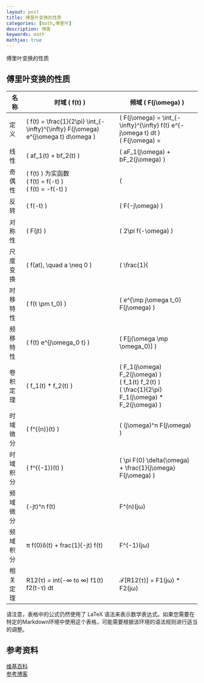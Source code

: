 ```yaml
---
layout: post
title: 傅里叶变换的性质
categories: [math,傅里叶]
description: 博客
keywords: math
mathjax: true
---
```

傅里叶变换的性质

## 傅里叶变换的性质


| 名称 | 时域 \( f(t) \) | 频域 \( F(j\omega) \) |
| --- | --- | --- |
| 定义 | \( f(t) = \frac{1}{2\pi} \int_{-\infty}^{\infty} F(j\omega) e^{j\omega t} d\omega \) | \( F(j\omega) = \int_{-\infty}^{\infty} f(t) e^{-j\omega t} dt \) <br> \( F(j\omega) = |F(j\omega)| e^{j\varphi(\omega)} = R(\omega) + jX(\omega) \) |
| 线性 | \( af_1(t) + bf_2(t) \) | \( aF_1(j\omega) + bF_2(j\omega) \) |
| 奇偶性 | \( f(t) \) 为实函数 <br> \( f(t) = f(-t) \) <br> \( f(t) = -f(-t) \) | \( |F(j\omega)| = |F(-j\omega)|, \quad \varphi(\omega) = -\varphi(-\omega) \) <br> \( R(\omega) = R(-\omega), \quad X(\omega) = -X(-\omega) \) <br> \( F(-j\omega) = F^*(j\omega) \) <br> \( F(j\omega) = R(\omega), \quad X(\omega) = 0 \) <br> \( F(j\omega) = jX(\omega), \quad R(\omega) = 0 \) |
| 反转 | \( f(-t) \) | \( F(-j\omega) \) |
| 对称性 | \( F(jt) \) | \( 2\pi f(-\omega) \) |
| 尺度变换 | \( f(at), \quad a \neq 0 \) | \( \frac{1}{|a|} F\left(j \frac{\omega}{a}\right) \) |
| 时移特性 | \( f(t \pm t_0) \) | \( e^{\mp j\omega t_0} F(j\omega) \) |
| 频移特性 | \( f(t) e^{j\omega_0 t} \) | \( F[j(\omega \mp \omega_0)] \) |
| 卷积定理 | \( f_1(t) * f_2(t) \) | \( F_1(j\omega) F_2(j\omega) \) <br> \( f_1(t) f_2(t) \) <br> \( \frac{1}{2\pi} F_1(j\omega) * F_2(j\omega) \) |
| 时域微分 | \( f^{(n)}(t) \) | \( (j\omega)^n F(j\omega) \) |
| 时域积分 | \( f^{(-1)}(t) \) | \( \pi F(0) \delta(\omega) + \frac{1}{j\omega} F(j\omega) \) |
| 频域微分   | (-jt)^n f(t)                  | F^(n)(jω)                    |
| 频域积分   | π f(0)δ(t) + frac(1}{-jt) f(t) | F^(-1)(jω)                  |
| 相关定理   | R12(τ) = int(-∞ to ∞) f1(t) f2(t-τ) dt | ℱ[R12(τ)] = F1(jω) * F2(jω) |

请注意，表格中的公式仍然使用了 LaTeX 语法来表示数学表达式。如果您需要在特定的Markdown环境中使用这个表格，可能需要根据该环境的语法规则进行适当的调整。




## 参考资料
[维基百科](https://zh.wikipedia.org/wiki/%E4%B8%89%E8%A7%92%E5%87%BD%E6%95%B0)  
[参考博客](https://blog.csdn.net/GiantCrocodile/article/details/109400459)  
